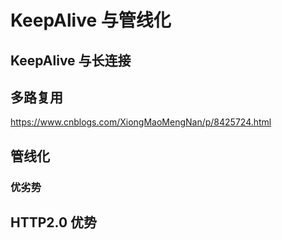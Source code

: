 # KeepAlive 与管线化

## KeepAlive 与长连接

## 多路复用

https://www.cnblogs.com/XiongMaoMengNan/p/8425724.html

## 管线化

### 优劣势

## HTTP2.0 优势
